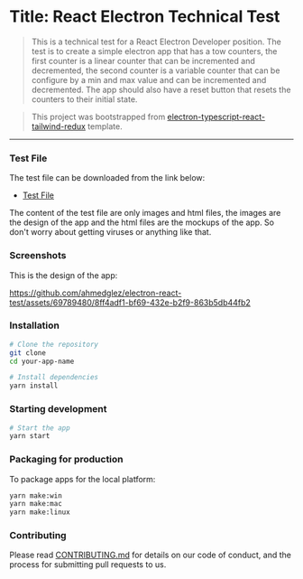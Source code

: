 # Title: React Electron Technical Test

> This is a technical test for a React Electron Developer position. The test is to create a simple electron app that has a tow counters, the first counter is a linear counter that can be incremented and decremented, the second counter is a variable counter that can be configure by a min and max value and can be incremented and decremented. The app should also have a reset button that resets the counters to their initial state.

> This project was bootstrapped from [electron-typescript-react-tailwind-redux](https://github.com/saucesteals/electron-typescript-react-tailwind-redux.git) template.

---
### **Test File**

The test file can be downloaded from the link below:

- [Test File](https://github.com/ahmedglez/electron-react-test/files/14547369/UITest.zip)

The content of the test file are only images and html files, the images are the design of the app and the html files are the mockups of the app. So don't worry about getting viruses or anything like that.

### **Screenshots**

This is the design of the app:

https://github.com/ahmedglez/electron-react-test/assets/69789480/8ff4adf1-bf69-432e-b2f9-863b5db44fb2

### **Installation**

```bash
# Clone the repository
git clone
cd your-app-name

# Install dependencies
yarn install
```

### **Starting development**

```bash
# Start the app
yarn start
```

### **Packaging for production**

To package apps for the local platform:

```bash
yarn make:win
yarn make:mac
yarn make:linux
```

### **Contributing**

Please read [CONTRIBUTING.md](CONTRIBUTING.md) for details on our code of conduct, and the process for submitting pull requests to us.



